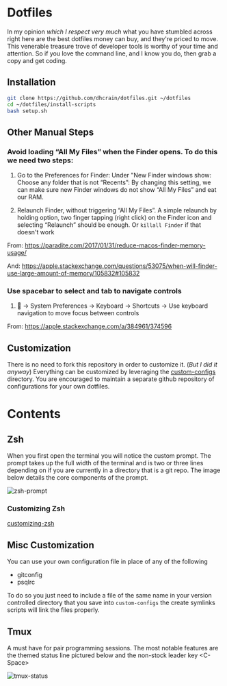# Dotfiles


In my opinion *which I respect very much* what you have stumbled across right
here are the best dotfiles money can buy, and they're priced to move. This venerable
treasure trove of developer tools is worthy of your time and attention. So if you
love the command line, and I know you do, then grab a copy and get coding.

## Installation

``` bash
git clone https://github.com/dhcrain/dotfiles.git ~/dotfiles
cd ~/dotfiles/install-scripts
bash setup.sh
```

## Other Manual Steps

### Avoid loading “All My Files” when the Finder opens. To do this we need two steps:

1. Go to the Preferences for Finder:
	Under "New Finder windows show: 
	Choose any folder that is not “Recents”:
	By changing this setting, we can make sure new Finder windows do not show “All My Files” and eat our RAM.

2. Relaunch Finder, without triggering “All My Files”.
	A simple relaunch by holding option, two finger tapping (right click) on the Finder icon and selecting “Relaunch” should be enough. Or `killall Finder` if that doesn't work

From: https://paradite.com/2017/01/31/reduce-macos-finder-memory-usage/

And: https://apple.stackexchange.com/questions/53075/when-will-finder-use-large-amount-of-memory/105832#105832


### Use spacebar to select and tab to navigate controls
1.  → System Preferences → Keyboard → Shortcuts → Use keyboard navigation to move focus between controls

From: https://apple.stackexchange.com/a/384961/374596


## Customization

There is no need to fork this repository in order to customize it. (*But I did it anyway*) Everything
can be customized by leveraging the [custom-configs](https://github.com/dhcrain/dotfiles/wiki/custom-config) directory.
You are encouraged to maintain a separate github repository of configurations for your own dotfiles.

# Contents


## Zsh

When you first open the terminal you will notice the custom prompt. The prompt
takes up the full width of the terminal and is two or three lines depending on
if you are currently in a directory that is a git repo. The image below details
the core components of the prompt.

![zsh-prompt](https://cloud.githubusercontent.com/assets/4416952/4179773/ecec6e52-36d5-11e4-9317-bd6af3313e73.png)

### Customizing Zsh

[customizing-zsh](https://github.com/mattjmorrison/dotfiles/wiki/zsh)

## Misc Customization

You can use your own configuration file in place of any of the following
 * gitconfig
 * psqlrc

To do so you just need to include a file of the same name in your version
controlled directory that you save into `custom-configs` the create symlinks
scripts will link the files properly.

## Tmux

A must have for pair programming sessions. The most notable features are the
themed status line pictured below and the non-stock leader key \<C-Space>

![tmux-status](https://cloud.githubusercontent.com/assets/4416952/4179937/429dc236-36dd-11e4-87ad-1aca9966db8d.png)
